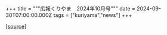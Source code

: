 +++
title = """広報くりやま　2024年10月号"""
date = 2024-09-30T07:00:00.000Z
tags = ["kuriyama","news"]
+++


[[source]](https://www.town.kuriyama.hokkaido.jp/site/koho/28927.html)
